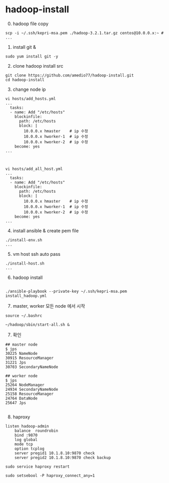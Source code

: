 # hadoop-install

0. hadoop file copy
```
scp -i ~/.ssh/kepri-msa.pem ./hadoop-3.2.1.tar.gz centos@10.0.0.x:~ # 
...

```


1. install git & 
```
sudo yum install git -y

```

2. clone hadoop install src
```
git clone https://github.com/amedio77/hadoop-install.git
cd hadoop-install
```

3. change node ip
```
vi hosts/add_hosts.yml
...
  tasks:
  - name: Add "/etc/hosts"
    blockinfile:
      path: /etc/hosts
      block: |
        10.0.0.x hmaster    # ip 수정
        10.0.0.x hworker-1  # ip 수정
        10.0.0.x hworker-2  # ip 수정
    become: yes
...    



vi hosts/add_all_host.yml
...
  tasks:
  - name: Add "/etc/hosts"
    blockinfile:
      path: /etc/hosts
      block: |
        10.0.0.x hmaster    # ip 수정
        10.0.0.x hworker-1  # ip 수정
        10.0.0.x hworker-2  # ip 수정
    become: yes
... 
```

4. install ansible & create pem file 
```
./install-env.sh
...

```

5. vm host ssh auto pass 
```
./install-host.sh
...

```


6. hadoop install
```

./ansible-playbook --private-key ~/.ssh/kepri-msa.pem install_hadoop.yml
```

7. master, worker 모든 node 에서 시작

```
source ~/.bashrc

~/hadoop/sbin/start-all.sh &

```

7. 확인
```
## master node
$ jps
30225 NameNode
30915 ResourceManager
31221 Jps
30703 SecondaryNameNode

## worker node
$ jps
25264 NodeManager
24934 SecondaryNameNode
25158 ResourceManager
24764 DataNode
25647 Jps


```

8. haproxy
```
listen hadoop-admin  
    balance  roundrobin
    bind :9870
    log global
    mode tcp
    option tcplog
    server pregid1 10.1.8.10:9870 check
    server pregid2 10.1.8.10:9870 check backup

sudo service haproxy restart

sudo setsebool -P haproxy_connect_any=1

```

